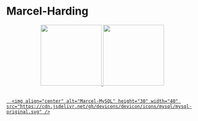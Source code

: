 # Marcel-Harding

<div align="center">
  <a href="https://github.com/MarcelHarding">
  <img height="160em" src="https://github-readme-stats.vercel.app/api?username=MarcelHarding&show_icons=true&theme=dark&include_all_commits=true&count_private=true"/>
  <img height="160em" src="https://github-readme-stats.vercel.app/api/top-langs/?username=MarcelHarding&layout=compact&langs_count=7&theme=dark"/>
  
  

</div>

  <div style="display: inline_block"><br>
    
      <img align="center" alt="Marcel-MySQL" height="30" width="40" src="https://cdn.jsdelivr.net/gh/devicons/devicon/icons/mysql/mysql-original.svg" />
    
</div>
